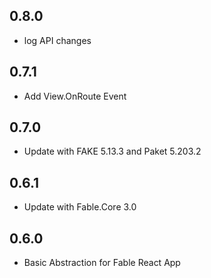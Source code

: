 ## 0.8.0
* log API changes

## 0.7.1
* Add View.OnRoute Event

## 0.7.0
* Update with FAKE 5.13.3 and Paket 5.203.2

## 0.6.1
* Update with Fable.Core 3.0

## 0.6.0
* Basic Abstraction for Fable React App